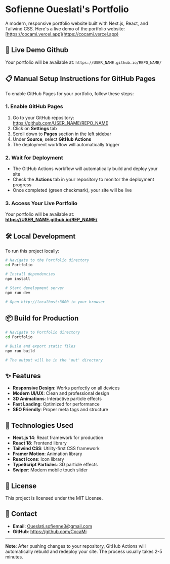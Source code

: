 # Sofienne Oueslati's Portfolio

A modern, responsive portfolio website built with Next.js, React, and Tailwind CSS.
Here's a live demo of the portfolio website: [https://cocami.vercel.app](https://cocami.vercel.app)
## 🚀 Live Demo Github

Your portfolio will be available at: `https://USER_NAME.github.io/REPO_NAME/`

## 📋 Manual Setup Instructions for GitHub Pages

To enable GitHub Pages for your portfolio, follow these steps:

### 1. Enable GitHub Pages
1. Go to your GitHub repository: https://github.com/USER_NAME/REPO_NAME
2. Click on **Settings** tab
3. Scroll down to **Pages** section in the left sidebar
4. Under **Source**, select **GitHub Actions**
5. The deployment workflow will automatically trigger

### 2. Wait for Deployment
- The GitHub Actions workflow will automatically build and deploy your site
- Check the **Actions** tab in your repository to monitor the deployment progress
- Once completed (green checkmark), your site will be live

### 3. Access Your Live Portfolio
Your portfolio will be available at: **https://USER_NAME.github.io/REP_NAME/**

## 🛠️ Local Development

To run this project locally:

```bash
# Navigate to the Portfolio directory
cd Portfolio

# Install dependencies
npm install

# Start development server
npm run dev

# Open http://localhost:3000 in your browser
```

## 📦 Build for Production

```bash
# Navigate to Portfolio directory
cd Portfolio

# Build and export static files
npm run build

# The output will be in the 'out' directory
```

## ✨ Features

- **Responsive Design**: Works perfectly on all devices
- **Modern UI/UX**: Clean and professional design
- **3D Animations**: Interactive particle effects
- **Fast Loading**: Optimized for performance
- **SEO Friendly**: Proper meta tags and structure

## 🔧 Technologies Used

- **Next.js 14**: React framework for production
- **React 18**: Frontend library
- **Tailwind CSS**: Utility-first CSS framework
- **Framer Motion**: Animation library
- **React Icons**: Icon library
- **TypeScript Particles**: 3D particle effects
- **Swiper**: Modern mobile touch slider

## 📄 License

This project is licensed under the MIT License.

## 🤝 Contact

- **Email**: Oueslati.sofienne3@gmail.com
- **GitHub**: https://github.com/CocaMi

---

**Note**: After pushing changes to your repository, GitHub Actions will automatically rebuild and redeploy your site. The process usually takes 2-5 minutes.
